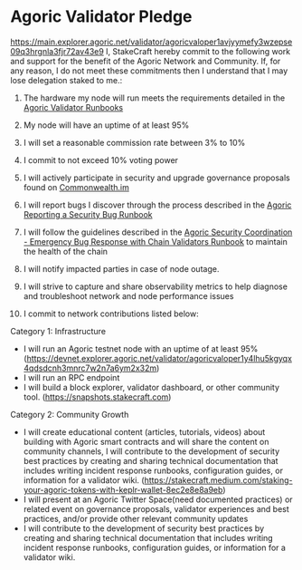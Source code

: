 # Agoric Validator Pledge
https://main.explorer.agoric.net/validator/agoricvaloper1avjyymefy3wzepse09q3hrgnla3fjr72av43e9
I, StakeCraft hereby commit to the following work and support for the benefit of the Agoric Network and Community. If, for any reason, I do not meet these commitments then I understand that I may lose delegation staked to me.:

1. The hardware my node will run meets the requirements detailed in the [Agoric Validator Runbooks](https://github.com/Agoric/agoric-sdk/wiki/Runbooks)

2. My node will have an uptime of at least 95%

3. I will set a reasonable commission rate between 3% to 10%

4. I commit to not exceed 10% voting power

5. I will actively participate in security and upgrade governance proposals found on [Commonwealth.im](https://commonwealth.im/agoric)

6. I will report bugs I discover through the process described in the [Agoric Reporting a Security Bug Runbook](https://github.com/Agoric/agoric-sdk/wiki/Runbook:-Reporting-a-Security-Bug)

7. I will follow the guidelines described in the [Agoric Security Coordination - Emergency Bug Response with Chain Validators Runbook](https://github.com/Agoric/agoric-sdk/wiki/Runbook:-Security-Coordination---Emergency-Bug-Response-with-Chain-Validators) to maintain the health of the chain

8. I will notify impacted parties in case of node outage.

9. I will strive to capture and share observability metrics to help diagnose and troubleshoot network and node performance issues

10. I commit to network contributions listed below:

Category 1: Infrastructure

 - I will run an Agoric testnet node with an uptime of at least 95% (https://devnet.explorer.agoric.net/validator/agoricvaloper1y4lhu5kgyqx4qdsdcnh3mnrc7w2n7a6ym2x32m) 
 - I will run an RPC endpoint 
 - I will build a block explorer, validator dashboard, or other community tool. (https://snapshots.stakecraft.com)

Category 2: Community Growth

 - I will create educational content (articles, tutorials, videos) about building with Agoric smart contracts and will share the content on community channels, I will contribute to the development of security best practices by creating and sharing technical documentation that includes writing incident response runbooks, configuration guides, or information for a validator wiki. (https://stakecraft.medium.com/staking-your-agoric-tokens-with-keplr-wallet-8ec2e8e8a9eb)
 - I will present at an Agoric Twitter Space(need documented practices) or related event on governance proposals, validator experiences and best practices, and/or provide other relevant community updates
 - I will contribute to the development of security best practices by creating and sharing technical documentation that includes writing incident response runbooks, configuration guides, or information for a validator wiki.
